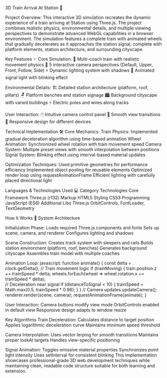 3D Train Arrival At Station 🚂

Project Overview: 
This interactive 3D simulation recreates the dynamic experience of a train arriving at Station using Three.js. The project combines realistic physics, environmental details, and multiple viewing perspectives to demonstrate advanced WebGL capabilities in a browser environment. The simulation features a complete train with animated wheels that gradually decelerates as it approaches the station signal, complete with platform elements, station architecture, and surrounding cityscape.

Key Features ✨
Core Simulation:
🚂 Multi-coach train with realistic movement physics
🎥 5 interactive camera perspectives (Default, Upper, Front, Follow, Side)
⚡ Dynamic lighting system with shadows
🔴 Animated signal light with blinking effect

Environmental Details:
🏗️ Detailed station architecture (platform, roof, pillars)
🪑 Platform benches and station signage
🏙️ Background cityscape with varied buildings
⚡ Electric poles and wires along tracks

User Interaction:
🖱️ Intuitive camera control panel
🔄 Smooth view transitions
📱 Responsive design for different devices

Technical Implementation 🛠️
Core Mechanics:
Train Physics: Implemented gradual deceleration algorithm using time-based animation
Wheel Animation: Synchronized wheel rotation with train movement speed
Camera System: Multiple preset views with smooth interpolation between positions
Signal System: Blinking effect using interval-based material updates

Optimization Techniques:
Used primitive geometries for performance efficiency
Implemented object pooling for reusable elements
Optimized render loop using requestAnimationFrame
Efficient lighting with carefully placed directional light

Languages & Technologies Used 💻
Category	Technologies
Core Framework	Three.js (r132)
Markup	HTML5
Styling	CSS3
Programming	JavaScript (ES6)
Additional Libs	Three.js OrbitControls, FontLoader, TextGeometry

How It Works 🔧
System Architecture

Initialization Phase:
Loads required Three.js components and fonts
Sets up scene, camera, and renderer
Configures lighting and shadows

Scene Construction:
Creates track system with sleepers and rails
Builds station environment (platform, roof, benches)
Generates background cityscape
Assembles train model with multiple coaches

Animation Loop:
javascript:
function animate() {
    const delta = clock.getDelta();
    // Train movement logic
    if (trainMoving) {
        train.position.z += trainSpeed * delta;
        wheels.forEach(wheel => wheel.rotation.x += trainSpeed * delta);  
        // Deceleration near signal
        if (distanceToSignal < 10) {
            trainSpeed = Math.max(0.5, trainSpeed * 0.98);
        }
    }
    // Camera updates
    updateCamera();
    renderer.render(scene, camera);
    requestAnimationFrame(animate);
}

User Interaction:
Camera buttons modify view mode
OrbitControls enabled in default view
Responsive design adapts to window resize

Key Algorithms
Train Deceleration:
Calculates distance to target position
Applies logarithmic deceleration curve
Maintains minimum speed threshold

Camera Interpolation:
Uses vector lerping for smooth transitions
Maintains proper lookAt targets
Handles view-specific positioning

Signal Animation:
Toggles emissive material properties
Synchronizes point light intensity
Uses setInterval for consistent blinking
This implementation showcases professional-grade 3D web development techniques while maintaining clean, readable code structure suitable for both learning and extension.
